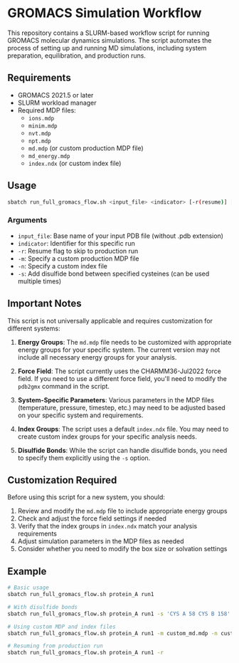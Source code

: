 # GROMACS Simulation Workflow

This repository contains a SLURM-based workflow script for running GROMACS molecular dynamics simulations. The script automates the process of setting up and running MD simulations, including system preparation, equilibration, and production runs.

## Requirements

- GROMACS 2021.5 or later
- SLURM workload manager
- Required MDP files:
  - `ions.mdp`
  - `minim.mdp`
  - `nvt.mdp`
  - `npt.mdp`
  - `md.mdp` (or custom production MDP file)
  - `md_energy.mdp`
  - `index.ndx` (or custom index file)

## Usage

```bash
sbatch run_full_gromacs_flow.sh <input_file> <indicator> [-r(resume)] [-m custom_mdp.mdp] [-n custom_index.ndx] [-s 'CYS A 58 CYS B 158']
```

### Arguments
- `input_file`: Base name of your input PDB file (without .pdb extension)
- `indicator`: Identifier for this specific run
- `-r`: Resume flag to skip to production run
- `-m`: Specify a custom production MDP file
- `-n`: Specify a custom index file
- `-s`: Add disulfide bond between specified cysteines (can be used multiple times)

## Important Notes

This script is not universally applicable and requires customization for different systems:

1. **Energy Groups**: The `md.mdp` file needs to be customized with appropriate energy groups for your specific system. The current version may not include all necessary energy groups for your analysis.

2. **Force Field**: The script currently uses the CHARMM36-Jul2022 force field. If you need to use a different force field, you'll need to modify the `pdb2gmx` command in the script.

3. **System-Specific Parameters**: Various parameters in the MDP files (temperature, pressure, timestep, etc.) may need to be adjusted based on your specific system and requirements.

4. **Index Groups**: The script uses a default `index.ndx` file. You may need to create custom index groups for your specific analysis needs.

5. **Disulfide Bonds**: While the script can handle disulfide bonds, you need to specify them explicitly using the `-s` option.

## Customization Required

Before using this script for a new system, you should:

1. Review and modify the `md.mdp` file to include appropriate energy groups
2. Check and adjust the force field settings if needed
3. Verify that the index groups in `index.ndx` match your analysis requirements
4. Adjust simulation parameters in the MDP files as needed
5. Consider whether you need to modify the box size or solvation settings

## Example

```bash
# Basic usage
sbatch run_full_gromacs_flow.sh protein_A run1

# With disulfide bonds
sbatch run_full_gromacs_flow.sh protein_A run1 -s 'CYS A 58 CYS B 158'

# Using custom MDP and index files
sbatch run_full_gromacs_flow.sh protein_A run1 -m custom_md.mdp -n custom_index.ndx

# Resuming from production run
sbatch run_full_gromacs_flow.sh protein_A run1 -r
``` 